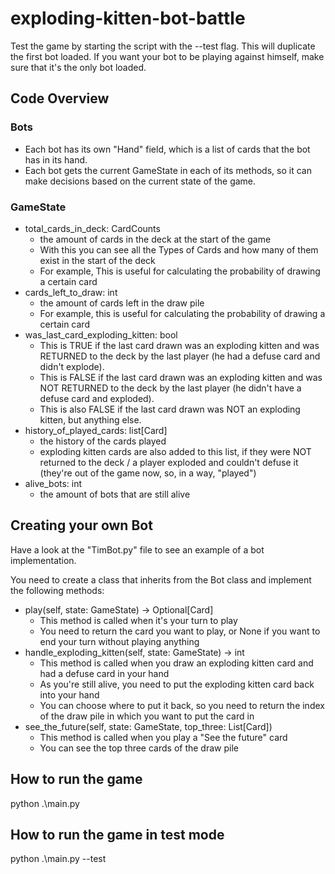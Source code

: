 # exploding-kitten-bot-battle

Test the game by starting the script with the --test flag.
This will duplicate the first bot loaded. If you want your bot to be playing against himself, make sure that it's the only bot loaded.

## Code Overview

### Bots
- Each bot has its own "Hand" field, which is a list of cards that the bot has in its hand.
- Each bot gets the current GameState in each of its methods, so it can make decisions based on the current state of the game.

### GameState
- total_cards_in_deck: CardCounts
  - the amount of cards in the deck at the start of the game
  - With this you can see all the Types of Cards and how many of them exist in the start of the deck
  - For example, This is useful for calculating the probability of drawing a certain card
- cards_left_to_draw: int
  - the amount of cards left in the draw pile
  - For example, this is useful for calculating the probability of drawing a certain card
- was_last_card_exploding_kitten: bool
  - This is TRUE if the last card drawn was an exploding kitten and was RETURNED to the deck by the last player (he had a defuse card and didn't explode). 
  - This is FALSE if the last card drawn was an exploding kitten and was NOT RETURNED to the deck by the last player (he didn't have a defuse card and exploded). 
  - This is also FALSE if the last card drawn was NOT an exploding kitten, but anything else.
- history_of_played_cards: list[Card]
  - the history of the cards played
  - exploding kitten cards are also added to this list, if they were NOT returned to the deck / a player exploded and couldn't defuse it (they're out of the game now, so, in a way, "played")
- alive_bots: int
  - the amount of bots that are still alive

## Creating your own Bot
Have a look at the "TimBot.py" file to see an example of a bot implementation.

You need to create a class that inherits from the Bot class and implement the following methods:
- play(self, state: GameState) -> Optional[Card]
  - This method is called when it's your turn to play
  - You need to return the card you want to play, or None if you want to end your turn without playing anything
- handle_exploding_kitten(self, state: GameState) -> int
  - This method is called when you draw an exploding kitten card and had a defuse card in your hand
  - As you're still alive, you need to put the exploding kitten card back into your hand
  - You can choose where to put it back, so you need to return the index of the draw pile in which you want to put the card in
- see_the_future(self, state: GameState, top_three: List[Card])
  - This method is called when you play a "See the future" card
  - You can see the top three cards of the draw pile


## How to run the game
python .\main.py
 
## How to run the game in test mode
python .\main.py --test

